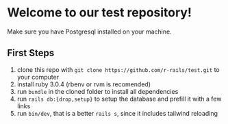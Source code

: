 # Welcome to our test repository!

Make sure you have Postgresql installed on your machine.

## First Steps
1. clone this repo with `git clone https://github.com/r-rails/test.git` to your computer
2. install ruby 3.0.4 (rbenv or rvm is recomended)
3. run `bundle` in the cloned folder to install all dependencies
4. run `rails db:{drop,setup}` to setup the database and prefill it with a few links
5. run `bin/dev`, that is a better `rails s`, since it includes tailwind reloading
